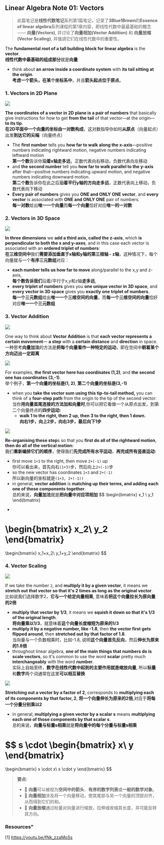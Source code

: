 ## Linear Algebra Note 01: Vectors
> 此篇笔记是**线性代数笔记**系列第1篇笔记，记录了**3Blue1Brown**的**Essence of linear algebra**系列课程的第1章内容，即线性代数中最最基础的概念 —— **向量(Vectors)**, 并讨论了**向量相加(Vector Addition)** 和 **向量放缩(Vector Scaling)**, 并强调它们在线性代数中的重要性。



The **fundamental root of a tall building block for linear algebra** is the **vector**.   
**线性代数中最基础的组成部分**就是**向量**
- think about **an arrow inside a coordinate system** with **its tail sitting at the origin**.  
**考虑一个箭头，在某个坐标系中**，并且**箭头起点位于原点**。
### 1. Vectors in 2D Plane


![]([https://files.mdnice.com/user/1474/36317cd7-b648-4a42-80ea-eade0087e5d0.gif](https://github.com/yiyangd/Linear-Algebra-Notes/blob/main/Linear-Algebra-Note-01-Vectors/gif/LA0100.gif))

**The coordinates  of a vector in 2D plane is a pair of numbers** that basically give instructions for how to get **from the tail** of that vector—at the origin—**to its tip**.  
**在2D平面中一个向量的坐标由一对数构成**，这对数指导你如何**从原点**（向量起点）出发**到达它的尖端**（向量终点）
- The **first number** tells you **how far to walk along the x-axis**—positive numbers indicating rightward motion, negative numbers indicating leftward motion  
**第一个数**告诉你**沿着x轴走多远**，正数代表向右移动，负数代表向左移动
- and **the second number** tell you **how far to walk parallel to the y-axis** after that—positive numbers indicating upward motion, and negative numbers indicating downward motion.  
**第二个数**告诉你在此之后**沿着平行y轴的方向走多远**，正数代表向上移动，负数代表向下移动
- **Every pair of numbers** gives you **ONE and ONLY ONE vector**, and **every vector** is associated with **ONE and ONLY ONE** pair of numbers.  
**每一对数**给出**唯一一个向量**而**每一个向量**恰好对应**唯一的一对数**
### 2. Vectors in 3D Space
![](https://files.mdnice.com/user/1474/1456d43d-fe15-4110-8aff-8f554fa0d5af.gif)

**In three dimensions** we **add a third axis, called the z-axis**, which **is perpendicular to both the x and y-axes**, and in this case each vector is associated with an **ordered triplet of numbers**:     
**在三维空间中**我们**需要添加垂直于x轴和y轴的第三根轴 - z轴**，这种情况下，每个向量就与一个**有序三元数组**对应：
- **each number tells us how far to move** along/parallel to the x,y and z-axis,     
**每个数告诉我们**沿着/平行于x,y和z轴**走多远**,
- **every triplet of numbers** gives you **one unique vector in 3D space**, and **every vector in 3D space** gives you **exactly one triplet of numbers**.    
**每一个三元数组**给出**唯一一个三维空间的向量**，而**每一个三维空间的向量**恰好对应**唯一一个三元数组**

### 3. Vector Addition
![](https://files.mdnice.com/user/1474/e8df330b-f5be-41e3-b8a7-e4e133e10de3.gif)

One way to think about **Vector Addition** is that **each vector represents a certain movement**— **a step** with a **certain distance** and **direction** in space.
一种思考**向量加法**的方法是**把每个向量看作一种特定的运动**，即在空间中**朝着某个方向迈出一定距离**

![](https://files.mdnice.com/user/1474/77a30ebf-da69-4aef-bb6d-46612cabe71d.gif)

For examples, **the first vector here has coordinates (1,2)**, and **the second one has coordinates (3,-1)**.  
举个例子，**第一个向量的坐标是(1, 2)**, **第二个向量的坐标是(3,-1)**
- when you **take the vector sum using this tip-to-tail method,** you can think of a **four-step path** from the origin to the tip of the second vector:   
当你**用向量首尾连接的方法加和向量时**,你可以把它看做一个从原点出发，到第二个向量终点的**四步运动:**
  - **walk 1 to the right, then 2 up, then 3 to the right, then 1 down.**  
**向右1步，向上2步，向右3步，最后向下1步**

![](https://files.mdnice.com/user/1474/fd783c3c-fa73-4b1b-b6dd-7338c3e5f712.gif)

**Re-organising these step**s so that you **first do all of the rightward motion**, **then do all of the vertical motion:**  
我们**重新编排它们的顺序**，使得我们**先完成所有水平运动**，**再完成所有竖直运动:**
- first move `1+3` to the right, then move `2+(-1)` up   
你可以看出来，首先向右`(1+3)`步，然后向上`2+(-1)`步
- so the new vector has coordinates `1+3` and `2+(-1)`   
所以新向量的坐标就是`(1+3, 2+(-1))`
- in general, **vector addition** is **matching up their terms, and adding each one of those components together**.  
总的来说，**向量加法**就是**把向量中对应项相加**
$$
\begin{bmatrix}
x_1 \\
y_1 
\end{bmatrix}
+
\begin{bmatrix}
x_2\\
y_2
\end{bmatrix}
= 
\begin{bmatrix}
x_1+x_2\\
y_1+y_2
\end{bmatrix}
$$

### 4. Vector Scaling
![](https://files.mdnice.com/user/1474/c025ed70-e22c-4a13-bcf0-8c5b38349951.gif)

If we take the number `2`, and **multiply it by a given vector**, it means we **stretch out that vector so that it's 2 times as long as the original vector**.  
比如说我们选择数字2，**它与一个给定向量相乘**, 意味着**把这个向量拉长为原向量的2倍**
- **multiply that vector by 1/3**, it means we **squish it down so that it's 1/3 of the original length**.    
**将向量乘以1/3**，就意味着**这个向量长度缩短为原来的1/3**
- **multiply it by a negative number, like -1.8**, then **the vector first gets flipped around**, then **stretched out by that factor of 1.8**.  
当向量与一个负数相乘时，比如-1.8, 说明**这个向量首先反向**，然后**伸长为原来的1.8倍**
- throughout linear algebra, **one of the main things that numbers do is scale vectors**, so it's common to use the word **scalar** pretty much **interchangeably** with the word **number**.  
实际上自始至终，**数字在线性代数中起到的主要作用就是缩放向量**, 所以**标量**和**数字**两个词通常在这里**可以相互替换**

![](https://files.mdnice.com/user/1474/a6972bd2-3580-4306-a3af-d37a07745a4a.gif)

**Stretching out a vector by a factor of 2**, corresponds to **multiplying each of its components by that factor, 2**, 
**将一个向量伸长为原来的2倍**,对应于**将每一个分量分别乘以2**
- in general, **multiplying a given vector by a scalar s** means **multiplying each one of those components by that scalar s**.     
总的来说，**向量与标量s相乘**就是**将向量中的每个分量与标量s相乘**

$$
s
\cdot
\begin{bmatrix}
x\\
y
\end{bmatrix}
= 
\begin{bmatrix}
s \cdot x\\
s \cdot y
\end{bmatrix}
$$
> **要点:**
> - 🎯 **向量**可以被视为**空间中的箭头**、**有序的数字列表**或**一般的数学对象**。
> - 🎯 **向量相加**涉及将一个向量移动，使其尾部与另一个向量的顶部对齐，从而得到它们的和。
> - 🎯 **向量放缩**通过标量对向量进行缩放，拉伸或收缩其长度，并可能反转其方向。


### Resources"
[1] https://youtu.be/fNk_zzaMoSs
